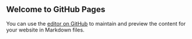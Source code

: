 ## Welcome to GitHub Pages

You can use the [editor on GitHub](https://github.com/AayushxD/coursera-test/edit/master/README.md) to maintain and preview the content for your website in Markdown files.



